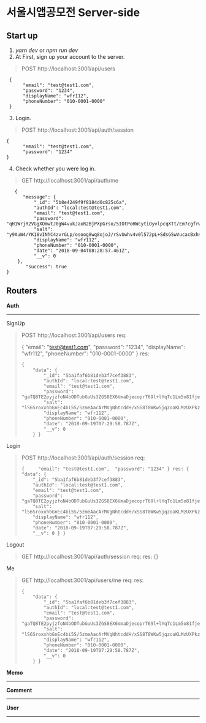 
# 서울시앱공모전  Server-side 
## Start up
1. *yarn dev* or *npm run dev*
2. At First, sign up your account to the server.

> POST http://localhost:3001/api/users

     {
    	  "email": "test@test1.com",
    	  "password": "1234",
    	  "displayName": "wfr112",
    	  "phoneNumber": "010-0001-0000"
     }

3. Login.

>POST http://localhost:3001/api/auth/session

    {
          "email": "test@test1.com",
          "password": "1234"
    }
4. Check whether you were log in.
 >GET http://localhost:3001/api/auth/me

       {
          "message": {
              "_id": "5b8e4249f9f8184d0c825c6a",
              "authId": "local:test@test1.com",
              "email": "test@test1.com",
              "password": "qH1WrjR2VGgXOmwtJ0gW4vukJaxR2BjPXpGrso/5IOtPoHWcytiOyvlpcqXTt/Em7cgfrwkJ8HZMTjz2I+jVkY/yoFoMreU8D+q5if+3CziixwhoLi0kEcp9IKqb0ROsGz32GgnJpGctcXBX56G7J2aQlaM/R4eDoRi+hSf/Gws=",
              "salt": "y9AuW4/YK18vINhC4zvrGLp/osoog8wq8ojoJ/rSvUwhv4v0l572pL+SdsGSwVucacBxhnt73NPBsng24Hrq5g==",
              "displayName": "wfr112",
              "phoneNumber": "010-0001-0000",
              "date": "2018-09-04T08:28:57.461Z",
              "__v": 0
        },
           "success": true
    }

## Routers

**Auth**


----------


SignUp

>POST http://localhost:3001/api/users
> req:
> 
> { 	"email": "test@test1.com", 	"password": "1234", 	"displayName":
> "wfr112", 	"phoneNumber": "010-0001-0000" }
> res:
> 
>     {
>         "data": {
>             "_id": "5ba1faf6b81deb3f7cef3883",
>             "authId": "local:test@test1.com",
>             "email": "test@test1.com",
>             "password": "gaTQ8TE2pyjzfoN4bODTubGuUs3ZGS8EX6VmaDjecoprT69l+lYqTc1Lm5o81fjexjperiv/qEXHzhNChdZo93jpw1jIIPp87GBQutymkwhUnUtol2Mu3GOpU5CIVrz9slLNYtQQr0KRefBCyY4R8an9Jz0Y0gEjNMWD6DXTiys=",
>             "salt": "lS6SroxxhbGnEc4bi5S/5zmeAacArMVgNhtcddH/xSS8T8WKw5jqzoaKLMzUXPkzBkPkOGIIaZ56XLpcjSxJrw==",
>             "displayName": "wfr112",
>             "phoneNumber": "010-0001-0000",
>             "date": "2018-09-19T07:29:58.787Z",
>             "__v": 0
>         } }

Login

>POST http://localhost:3001/api/auth/session
> req:
> 
>     { 	"email": "test@test1.com",  "password": "1234" } res: { "data": {
>         "_id": "5ba1faf6b81deb3f7cef3883",
>         "authId": "local:test@test1.com",
>         "email": "test@test1.com",
>         "password": "gaTQ8TE2pyjzfoN4bODTubGuUs3ZGS8EX6VmaDjecoprT69l+lYqTc1Lm5o81fjexjperiv/qEXHzhNChdZo93jpw1jIIPp87GBQutymkwhUnUtol2Mu3GOpU5CIVrz9slLNYtQQr0KRefBCyY4R8an9Jz0Y0gEjNMWD6DXTiys=",
>         "salt": "lS6SroxxhbGnEc4bi5S/5zmeAacArMVgNhtcddH/xSS8T8WKw5jqzoaKLMzUXPkzBkPkOGIIaZ56XLpcjSxJrw==",
>         "displayName": "wfr112",
>         "phoneNumber": "010-0001-0000",
>         "date": "2018-09-19T07:29:58.787Z",
>         "__v": 0 } }

Logout

>GET http://localhost:3001/api/auth/session
>req: 
>res:  {}


Me

>GET http://localhost:3001/api/users/me
>req:
>res:
> 
>     {
>         "data": {
>             "_id": "5ba1faf6b81deb3f7cef3883",
>             "authId": "local:test@test1.com",
>             "email": "test@test1.com",
>             "password": "gaTQ8TE2pyjzfoN4bODTubGuUs3ZGS8EX6VmaDjecoprT69l+lYqTc1Lm5o81fjexjperiv/qEXHzhNChdZo93jpw1jIIPp87GBQutymkwhUnUtol2Mu3GOpU5CIVrz9slLNYtQQr0KRefBCyY4R8an9Jz0Y0gEjNMWD6DXTiys=",
>             "salt": "lS6SroxxhbGnEc4bi5S/5zmeAacArMVgNhtcddH/xSS8T8WKw5jqzoaKLMzUXPkzBkPkOGIIaZ56XLpcjSxJrw==",
>             "displayName": "wfr112",
>             "phoneNumber": "010-0001-0000",
>             "date": "2018-09-19T07:29:58.787Z",
>             "__v": 0
>         } }

**Memo**

----------

	
**Comment**

----------


**User**

----------


